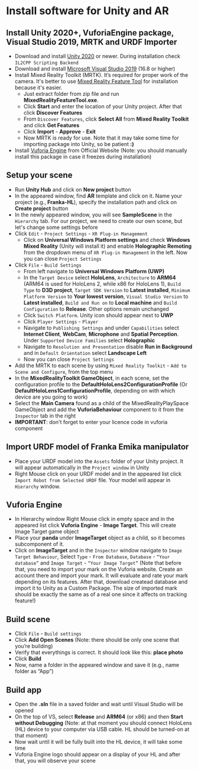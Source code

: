 # Install software for Unity and AR
## Install Unity 2020+, VuforiaEngine package, Visual Studio 2019, MRTK and URDF Importer
* Download and install [Unity 2020](https://unity3d.com/get-unity/download) or newer. During installation check `IL2CPP Scripting Backend`
* Download and install [Microsoft Visual Studio 2019](https://visualstudio.microsoft.com/downloads/) (16.8 or higher)
* Install Mixed Reality Toolkit (MRTK). It’s required for proper work of the camera. It's better to use [Mixed Reality Feature Tool](https://www.microsoft.com/en-us/download/details.aspx?id=102778) for installation because it's easier. 
  - Just extract folder from zip file and run **MixedRealityFeatureTool.exe**. 
  - Click **Start** and enter the location of your Unity project. After that click **Discover Features**
  - From `Discover Features`, click **Select All** from **Mixed Reality Toolkit** and click **Get Features**
  - Click **Import** - **Approve** - **Exit**
  - Now MRTK is ready for use. Note that it may take some time for importing package into Unity, so be patient **:)**
* Install [Vuforia Engine](https://developer.vuforia.com/downloads/sdk) from Official Website (Note: you should manually install this package in case it freezes during installation)
## Setup your scene
* Run **Unity Hub** and click on **New project** button
* In the appeared window, find **AR** template and click on it. Name your project (e.g., **Franka-HL**), specify the installation path and click on **Create project** button
* In the newly appeared window, you will see **SampleScene** in the `Hierarchy` tab. For our project, we need to create our own scene, but let's change some settings before
* Click `Edit` - `Project Settings` - `XR Plug-in Management`
  - Click on **Universal Windows Platform settings** and check **Windows Mixed Reality** (Unity will install it) and enable **Holographic Remoting** from the dropdown menu of `XR Plug-in Management` in the left. Now you can close `Project Settings`
* Click `File` - `Build Settings` 
  - From left navigate to **Universal Windows Platform (UWP)** 
  - In the `Target Device` select **HoloLens**, `Architecture` to **ARM64** (ARM64 is used for HoloLens 2, while x86 for HoloLens 1), `Build Type` to **D3D project**, `Target SDK Version` to **Latest installed**, `Minimum Platform Version` to **Your lowest version**, `Visual Studio Version` to **Latest installed**, `Build and Run on` to **Local machine** and `Build Configuration` to **Release**. Other options remain unchanged
  - Click `Switch Platform`. Unity icon should appear next to **UWP**
  - Click `Player Settings` - `Player`
  - Navigate to `Publishing Settings` and under `Capabilities` select **Internet Client**, **WebCam**, **Microphone** and **Spatial Perception**. Under `Supported Device Families` select **Holographic**
  - Navigate to `Resolution and Presentation` disable **Run in Background** and in `Default Orientation` select **Landscape Left**
  - Now you can close `Project Settings`
* Add the MRTK to each scene by using `Mixed Reality Toolkit` - `Add to Scene and Configure`, from the top menu
* In the **MixedRealityToolkit GameObject**, in each scene, set the configuration profile to the **DefaultHoloLens2ConfigurationProfile** (Or **DefaultHoloLens1ConfigurationProfile**, depending on with which device are you going to work)
* Select the **Main Camera** found as a child of the MixedRealityPlaySpace GameObject and add the **VuforiaBehaviour** component to it from the `Inspector` tab in the right
* **IMPORTANT**: don't forget to enter your licence code in vuforia component
## Import URDF model of Franka Emika manipulator
* Place your URDF model into the `Assets` folder of your Unity project. It will appear automatically in the `Project window` in Unity
* Right Mouse click on your URDF model and in the appeared list click `Import Robot from Selected URDF` file. Your model will appear in `Hierarchy` window.
## Vuforia Engine
* In Hierarchy window Right Mouse click in empty space and in the appeared list click **Vuforia Engine** - **Image Target**. This will create Image Target game object
* Place your **panda** under **ImageTarget** object as a child, so it becomes subcomponent of it.
* Click on **ImageTarget** and in the `Inspector` window navigate to `Image Target Behaviour`, Select `Type` - `From Database`, `Database` - `“Your database”` and `Image Target` - `“Your Image Target”` (Note that before that, you need to import your mark on the Vuforia website. Create an account there and import your mark. It will evaluate and rate your mark depending on its features. After that, download createad database and import it to Unity as a Custom Package. The size of imported mark should be exactly the same as of a real one since it affects on tracking feature!)
## Build scene
* Click `File` - `Build settings`
* Click **Add Open Scenes** (Note: there should be only one scene that you’re building)
* Verify that everythings is correct. It should look like this: **place photo**
* Click **Build**
* Now, name a folder in the appeared window and save it (e.g., name folder as “App”)
## Build app
* Open the **.sln** file in a saved folder and wait until Visual Studio will be opened
* On the top of VS, select **Release** and **ARM64** (or x86) and then **Start without Debugging** (Note: at that moment you should connect HoloLens (HL) device to your computer via USB cable. HL should be turned-on at that moment)
* Now wait until it will be fully built into the HL device, it will take some time
* Vuforia Engine logo should appear on a display of your HL and after that, you will observe your scene
